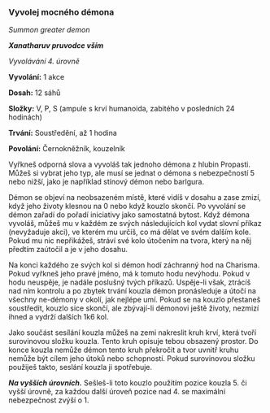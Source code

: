 ### Vyvolej mocného démona

*Summon greater demon*

***Xanatharuv pruvodce vším***

 *Vyvolávání 4. úrovně* 
 

**Vyvolání:** 1 akce

**Dosah:** 12 sáhů

**Složky:** V, P, S (ampule s krví humanoida, zabitého v posledních 24 hodinách)

**Trvání:** Soustředění, až 1 hodina

**Povolání:** Černokněžník, kouzelník
 
Vyřkneš odporná slova a vyvoláš tak jednoho démona z hlubin Propasti. Můžeš si vybrat jeho typ, ale musí se jednat o démona s nebezpečností 5 nebo nižší, jako je například stínový démon nebo barlgura.

Démon se objeví na neobsazeném místě, které vidíš v dosahu a zase zmizí, když jeho životy klesnou na 0 nebo když kouzlo skončí. Po vyvolání se démon zařadí do pořadí iniciativy jako samostatná bytost. Když démona vyvoláš, můžeš mu v každém ze svých následujících kol vydat slovní příkaz (nevyžaduje akci), ve kterém mu určíš, co má dělat ve svém dalším kole. Pokud mu nic nepřikážeš, stráví své kolo útočením na tvora, který na něj předtím zaútočil a je v jeho dosahu.

Na konci každého ze svých kol si démon hodí záchranný hod na Charisma. Pokud vyřkneš jeho pravé jméno, má k tomuto hodu nevýhodu. Pokud v hodu neuspěje, je nadále poslušný tvých příkazů. Uspěje-li však, ztrácíš nad ním kontrolu a po zbytek trvání kouzla démon pronásleduje a útočí na všechny ne-démony v okolí, jak nejlépe umí. Pokud se na kouzlo přestaneš soustředit, kouzlo sice skončí, ale zbývají-li démonovi ještě životy, nezmizí ihned a vydrží dalších 1k6 kol.

Jako součást sesílání kouzla můžeš na zemi nakreslit kruh krví, která tvoří surovinovou složku kouzla. Tento kruh opisuje tebou obsazený prostor. Do konce kouzla nemůže démon tento kruh překročit a tvor uvnitř kruhu nemůže být cílem jeho útoků nebo schopností. Pokud surovinovou složku použiješ takto, seslání kouzla ji spotřebuje.

***Na vyšších úrovních.*** Sešleš-li toto kouzlo použitím pozice kouzla 5. či vyšší úrovně, za každou další úroveň pozice nad 4. se maximální nebezpečnost zvýší o 1.